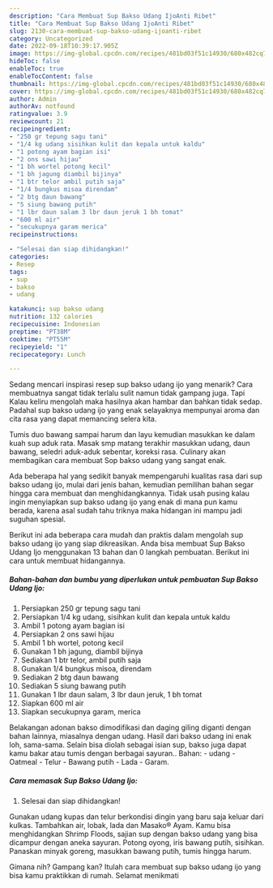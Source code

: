 ```yaml
---
description: "Cara Membuat Sup Bakso Udang IjoAnti Ribet"
title: "Cara Membuat Sup Bakso Udang IjoAnti Ribet"
slug: 2130-cara-membuat-sup-bakso-udang-ijoanti-ribet
category: Uncategorized
date: 2022-09-18T10:39:17.905Z
image: https://img-global.cpcdn.com/recipes/481bd03f51c14930/680x482cq70/sup-bakso-udang-ijo-foto-resep-utama.jpg
hideToc: false
enableToc: true
enableTocContent: false
thumbnail: https://img-global.cpcdn.com/recipes/481bd03f51c14930/680x482cq70/sup-bakso-udang-ijo-foto-resep-utama.jpg
cover: https://img-global.cpcdn.com/recipes/481bd03f51c14930/680x482cq70/sup-bakso-udang-ijo-foto-resep-utama.jpg
author: Admin
authorAv: notfound
ratingvalue: 3.9
reviewcount: 21
recipeingredient:
- "250 gr tepung sagu tani"
- "1/4 kg udang sisihkan kulit dan kepala untuk kaldu"
- "1 potong ayam bagian isi"
- "2 ons sawi hijau"
- "1 bh wortel potong kecil"
- "1 bh jagung diambil bijinya"
- "1 btr telor ambil putih saja"
- "1/4 bungkus misoa direndam"
- "2 btg daun bawang"
- "5 siung bawang putih"
- "1 lbr daun salam 3 lbr daun jeruk 1 bh tomat"
- "600 ml air"
- "secukupnya garam merica"
recipeinstructions:

- "Selesai dan siap dihidangkan!"
categories:
- Resep
tags:
- sup
- bakso
- udang

katakunci: sup bakso udang 
nutrition: 132 calories
recipecuisine: Indonesian
preptime: "PT38M"
cooktime: "PT55M"
recipeyield: "1"
recipecategory: Lunch

---
```



Sedang mencari inspirasi resep sup bakso udang ijo yang menarik? Cara membuatnya sangat tidak terlalu sulit namun tidak gampang juga. Tapi Kalau keliru mengolah maka hasilnya akan hambar dan bahkan tidak sedap. Padahal sup bakso udang ijo yang enak selayaknya mempunyai aroma dan cita rasa yang dapat memancing selera kita.


Tumis duo bawang sampai harum dan layu kemudian masukkan ke dalam kuah sup aduk rata. Masak smp matang terakhir masukkan udang, daun bawang, seledri aduk-aduk sebentar, koreksi rasa. Culinary akan membagikan cara membuat Sop bakso udang yang sangat enak.

Ada beberapa hal yang sedikit banyak mempengaruhi kualitas rasa dari sup bakso udang ijo, mulai dari jenis bahan, kemudian pemilihan bahan segar hingga cara membuat dan menghidangkannya. Tidak usah pusing kalau ingin menyiapkan sup bakso udang ijo yang enak di mana pun kamu berada, karena asal sudah tahu triknya maka hidangan ini mampu jadi suguhan spesial.


Berikut ini ada beberapa cara mudah dan praktis dalam mengolah sup bakso udang ijo yang siap dikreasikan. Anda bisa membuat Sup Bakso Udang Ijo menggunakan 13 bahan dan 0 langkah pembuatan. Berikut ini cara untuk membuat hidangannya.

<!--inarticleads1-->

##### Bahan-bahan dan bumbu yang diperlukan untuk pembuatan Sup Bakso Udang Ijo:

1. Persiapkan 250 gr tepung sagu tani
1. Persiapkan 1/4 kg udang, sisihkan kulit dan kepala untuk kaldu
1. Ambil 1 potong ayam bagian isi
1. Persiapkan 2 ons sawi hijau
1. Ambil 1 bh wortel, potong kecil
1. Gunakan 1 bh jagung, diambil bijinya
1. Sediakan 1 btr telor, ambil putih saja
1. Gunakan 1/4 bungkus misoa, direndam
1. Sediakan 2 btg daun bawang
1. Sediakan 5 siung bawang putih
1. Gunakan 1 lbr daun salam, 3 lbr daun jeruk, 1 bh tomat
1. Siapkan 600 ml air
1. Siapkan secukupnya garam, merica


Belakangan adonan bakso dimodifikasi dan daging giling diganti dengan bahan lainnya, miasalnya dengan udang. Hasil dari bakso udang ini enak loh, sama-sama. Selain bisa diolah sebagai isian sup, bakso juga dapat kamu bakar atau tumis dengan berbagai sayuran.. Bahan: - udang - Oatmeal - Telur - Bawang putih - Lada - Garam. 

<!--inarticleads2-->

##### Cara memasak Sup Bakso Udang Ijo:


1. Selesai dan siap dihidangkan!

Gunakan udang kupas dan telur berkondisi dingin yang baru saja keluar dari kulkas. Tambahkan air, lobak, lada dan Masako® Ayam. Kamu bisa menghidangkan Shrimp Floods, sajian sup dengan bakso udang yang bisa dicampur dengan aneka sayuran. Potong oyong, iris bawang putih, sisihkan. Panaskan minyak goreng, masukkan bawang putih, tumis hingga harum. 

Gimana nih? Gampang kan? Itulah cara membuat sup bakso udang ijo yang bisa kamu praktikkan di rumah. Selamat menikmati
